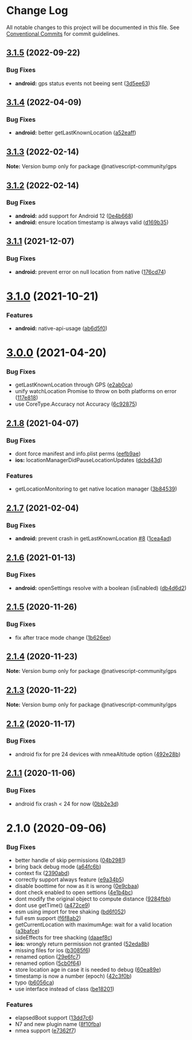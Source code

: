 # Change Log

All notable changes to this project will be documented in this file.
See [Conventional Commits](https://conventionalcommits.org) for commit guidelines.

## [3.1.5](https://github.com/nativescript-community/gps/compare/v3.1.4...v3.1.5) (2022-09-22)


### Bug Fixes

* **android:** gps status events not beeing sent ([3d5ee63](https://github.com/nativescript-community/gps/commit/3d5ee63f7d49612bd965a45ffdd5861b26fa633a))





## [3.1.4](https://github.com/nativescript-community/gps/compare/v3.1.3...v3.1.4) (2022-04-09)


### Bug Fixes

* **android:** better getLastKnownLocation ([a52eaff](https://github.com/nativescript-community/gps/commit/a52eaffd3ccb0b1b0e34da57af6b397000fdd4f3))





## [3.1.3](https://github.com/nativescript-community/gps/compare/v3.1.2...v3.1.3) (2022-02-14)

**Note:** Version bump only for package @nativescript-community/gps





## [3.1.2](https://github.com/nativescript-community/gps/compare/v3.1.1...v3.1.2) (2022-02-14)


### Bug Fixes

* **android:** add support for Android 12 ([0e4b668](https://github.com/nativescript-community/gps/commit/0e4b668c0bee8a62ca162bee546c2b0d5f356a62))
* **android:** ensure location timestamp is always valid ([d169b35](https://github.com/nativescript-community/gps/commit/d169b359c18518fa408cc905037c8db55824836d))





## [3.1.1](https://github.com/nativescript-community/gps/compare/v3.1.0...v3.1.1) (2021-12-07)


### Bug Fixes

* **android:** prevent error on null location from native ([176cd74](https://github.com/nativescript-community/gps/commit/176cd747c16dde610f324674f74945c1a6b6c21e))





# [3.1.0](https://github.com/nativescript-community/gps/compare/v3.0.0...v3.1.0) (2021-10-21)


### Features

* **android:** native-api-usage ([ab6d5f0](https://github.com/nativescript-community/gps/commit/ab6d5f0525a376896b45c1130cf14d41d5a89d50))





# [3.0.0](https://github.com/nativescript-community/gps/compare/v2.1.8...v3.0.0) (2021-04-20)


### Bug Fixes

* getLastKnownLocation through GPS ([e2ab0ca](https://github.com/nativescript-community/gps/commit/e2ab0ca59a2658e0bbc8673380749f81ebb11a2f))
* unify watchLocation Promise to throw on both platforms on error ([117e818](https://github.com/nativescript-community/gps/commit/117e818034a7b1faccfd31858086cd7cc0ba98d1))
* use CoreType.Accuracy not Accuracy ([6c92875](https://github.com/nativescript-community/gps/commit/6c928752f998f717121856caf842b7d76e93b1b7))





## [2.1.8](https://github.com/nativescript-community/gps/compare/v2.1.7...v2.1.8) (2021-04-07)


### Bug Fixes

* dont force manifest and info.plist perms ([eefb9ae](https://github.com/nativescript-community/gps/commit/eefb9aef788ec17fcae3c1f34fd3436bad5f3a42))
* **ios:** locationManagerDidPauseLocationUpdates ([dcbd43d](https://github.com/nativescript-community/gps/commit/dcbd43d617a8209cc732cd45af0a040d3b82ce34))


### Features

* getLocationMonitoring to get native location manager ([3b84539](https://github.com/nativescript-community/gps/commit/3b8453989d9071fafc269932f54dc7e3071d767b))





## [2.1.7](https://github.com/nativescript-community/gps/compare/v2.1.6...v2.1.7) (2021-02-04)


### Bug Fixes

* **android:** prevent crash in getLastKnownLocation [#8](https://github.com/nativescript-community/gps/issues/8) ([1cea4ad](https://github.com/nativescript-community/gps/commit/1cea4adc5558d7e5020f13ce50aa2d2342c23612))





## [2.1.6](https://github.com/nativescript-community/gps/compare/v2.1.5...v2.1.6) (2021-01-13)


### Bug Fixes

* **android:** openSettings resolve with a boolean (isEnabled) ([db4d6d2](https://github.com/nativescript-community/gps/commit/db4d6d2bfdb5d135599b00021191d97e751243b5))





## [2.1.5](https://github.com/nativescript-community/gps/compare/v2.1.4...v2.1.5) (2020-11-26)


### Bug Fixes

* fix after trace mode change ([1b626ee](https://github.com/nativescript-community/gps/commit/1b626eefdf638af3403e3385924ad395bfd34695))





## [2.1.4](https://github.com/nativescript-community/gps/compare/v2.1.3...v2.1.4) (2020-11-23)

**Note:** Version bump only for package @nativescript-community/gps





## [2.1.3](https://github.com/nativescript-community/gps/compare/v2.1.2...v2.1.3) (2020-11-22)

**Note:** Version bump only for package @nativescript-community/gps





## [2.1.2](https://github.com/nativescript-community/gps/compare/v2.1.1...v2.1.2) (2020-11-17)


### Bug Fixes

* android fix for pre 24 devices with nmeaAltitude option ([492e28b](https://github.com/nativescript-community/gps/commit/492e28bf9a210188655095e1061c3ffaef9f363e))





## [2.1.1](https://github.com/nativescript-community/gps/compare/v2.1.0...v2.1.1) (2020-11-06)


### Bug Fixes

* android fix crash  < 24 for now ([0bb2e3d](https://github.com/nativescript-community/gps/commit/0bb2e3d7737363388893e3b32444a90a5460cf96))





# 2.1.0 (2020-09-06)


### Bug Fixes

* better handle of skip permissions ([04b2981](https://github.com/nativescript-community/gps/commit/04b29811a3756cc22cb0aaca60b8f89ab86a8476))
* bring back debug mode ([a64fc6b](https://github.com/nativescript-community/gps/commit/a64fc6b83e12eecb5757f55cd894bf81a9024144))
* context fix ([2390abd](https://github.com/nativescript-community/gps/commit/2390abd1d25f7c9408100901d342817110b5fa5e))
* correctly support always feature ([e9a34b5](https://github.com/nativescript-community/gps/commit/e9a34b5aded554e9a2628b13df3f2c3ea6dfd1a8))
* disable boottime for now as it is wrong ([0e9cbaa](https://github.com/nativescript-community/gps/commit/0e9cbaa61d4a1ec44b595c2012e5a937dca53901))
* dont check enabled to open settions ([4e1b4bc](https://github.com/nativescript-community/gps/commit/4e1b4bc69784b1a46f132be8b6f3dcab38b26dab))
* dont modify the original object to compute distance ([9284fbb](https://github.com/nativescript-community/gps/commit/9284fbbf846e766c6d9922908a2090ae117c273c))
* dont use getTime() ([a472ce9](https://github.com/nativescript-community/gps/commit/a472ce9768b6f59d989763d21757c90d6a7ff1a5))
* esm using import for tree shaking ([bd6f052](https://github.com/nativescript-community/gps/commit/bd6f0528a0dc251a7d2a57e5fd0d75135f3302f0))
* full esm support ([f6f8ab2](https://github.com/nativescript-community/gps/commit/f6f8ab2c8ec93ca65aaaaa2e7bc6f5d92f72641e))
* getCurrentLocation with maximumAge: wait for a valid location ([a3bafce](https://github.com/nativescript-community/gps/commit/a3bafcea4688c50c2aafd9af837759c5b2023672))
* sideEffects for tree shacking ([daaef8c](https://github.com/nativescript-community/gps/commit/daaef8c8eb8550df1e6a2c1ad9850dbc95e13ad0))
* **ios:** wrongly return permission not granted ([52eda8b](https://github.com/nativescript-community/gps/commit/52eda8b073fb2adb35680a00d571f0ccf7735d74))
* missing files for ios ([b3085f6](https://github.com/nativescript-community/gps/commit/b3085f647a05650e6151a36fb596189ca80cb4d6))
* renamed option ([29e6fc7](https://github.com/nativescript-community/gps/commit/29e6fc7b06340d260a9d8770f39e642d70d38fe4))
* renamed option ([5cb0f64](https://github.com/nativescript-community/gps/commit/5cb0f64a998ff7d8805c475855395c03674ffd0b))
* store location age in case it is needed to debug ([60ea89e](https://github.com/nativescript-community/gps/commit/60ea89e55ffd3c87568528c3ce6ffb7b3d12d5aa))
* timestamp is now a number (epoch) ([42c3f0b](https://github.com/nativescript-community/gps/commit/42c3f0b76f5cfc880a02563366a30988b2986f57))
* typo ([b6056ca](https://github.com/nativescript-community/gps/commit/b6056caadf2e676295c7fe55307c83e1e0be9795))
* use interface instead of class ([be18201](https://github.com/nativescript-community/gps/commit/be182016cfd126fef4771b34192caed011c606a6))


### Features

* elapsedBoot support ([13dd7c6](https://github.com/nativescript-community/gps/commit/13dd7c6e83eb112c7dacffdce3fdd94603922fd5))
* N7 and new plugin name ([8f10fba](https://github.com/nativescript-community/gps/commit/8f10fba053643485251855a41cb22deff461f3eb))
* nmea support ([e7362f7](https://github.com/nativescript-community/gps/commit/e7362f7f145a3f1eceb5c417d128345971bbaefa))
